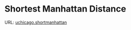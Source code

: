 # Shortest Manhattan Distance
URL: [uchicago.shortmanhattan](https://uchicago.kattis.com/problems/uchicago.shortmanhattan)